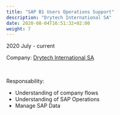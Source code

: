 ```yaml
---
title: "SAP B1 Users Operations Support"
description: "Drytech International SA"
date: 2020-08-04T16:51:32+02:00
weight: 7
---
```


2020 July - current

Company: [Drytech International SA](http://drytech.ch)

&nbsp;

Responsability:
- Understanding of company flows
- Understanding of SAP Operations
- Manage SAP Data
